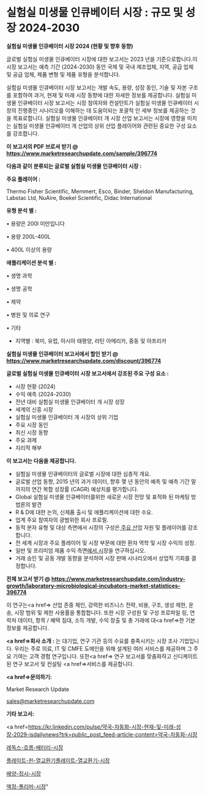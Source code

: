 # 실험실 미생물 인큐베이터 시장 : 규모 및 성장 2024-2030

<strong>실험실 미생물 인큐베이터 시장 2024 (현황 및 향후 동향)</strong>

글로벌 실험실 미생물 인큐베이터 시장에 대한 보고서는 2023 년을 기준으로합니다.이 시장 보고서는 예측 기간 (2024-2030) 동안 국제 및 국내 제조업체, 지역, 공급 업체 및 공급 업체, 제품 변형 및 제품 유형을 분석합니다.

실험실 미생물 인큐베이터 시장 보고서는 개발 속도, 용량, 성장 동인, 기술 및 자본 구조를 포함하여 과거, 현재 및 미래 시장 동향에 대한 자세한 정보를 제공합니다. 실험실 미생물 인큐베이터 시장 보고서는 시장 참여자와 컨설턴트가 실험실 미생물 인큐베이터 시장의 진행중인 시나리오를 이해하는 데 도움이되는 포괄적 인 세부 정보를 제공하는 것을 목표로합니다. 실험실 미생물 인큐베이터 개 시장 산업 보고서는 시장에 영향을 미치는 실험실 미생물 인큐베이터 개 산업의 상위 산업 플레이어와 관련된 중요한 구성 요소를 강조합니다.



<strong>이 보고서의 PDF 브로셔 받기 @ <a href=https://www.marketresearchupdate.com/sample/396774>https://www.marketresearchupdate.com/sample/396774</a></strong>



<strong>다음과 같이 분류되는 글로벌 실험실 미생물 인큐베이터 시장 :</strong>



<strong>주요 플레이어 :</strong>

Thermo Fisher Scientific, Memmert, Esco, Binder, Sheldon Manufacturing, Labstac Ltd, NuAire, Boekel Scientific, Didac International



<strong>유형 분석 별 :</strong>

• 용량은 200l 미만입니다

• 용량 200L-400L

• 400L 이상의 용량



<strong>애플리케이션 분석 별 :</strong>

• 생명 과학

• 생명 공학

• 제약

• 병원 및 의료 연구

• 기타

<ul>
  <li>지역별 : 북미, 유럽, 아시아 태평양, 라틴 아메리카, 중동 및 아프리카</li>
</ul>


<strong>실험실 미생물 인큐베이터 보고서에서 할인 받기 @ <a href=https://www.marketresearchupdate.com/discount/396774>https://www.marketresearchupdate.com/discount/396774</a></strong>



<strong>글로벌 실험실 미생물 인큐베이터 시장 보고서에서 강조된 주요 구성 요소 :</strong>
<ul>
  <li>시장 현황 (2024)</li>
  <li>수익 예측 (2024-2030)</li>
  <li>전년 대비 실험실 미생물 인큐베이터 개 시장 성장</li>
  <li>세계의 신흥 시장</li>
  <li>실험실 미생물 인큐베이터 개 시장의 상위 기업</li>
  <li>주요 시장 동인</li>
  <li>최신 시장 동향</li>
  <li>주요 과제</li>
  <li>지리적 해부</li>
</ul>


<strong>이 보고서는 다음을 제공합니다.</strong>
<ul>
  <li>실험실 미생물 인큐베이터의 글로벌 시장에 대한 심층적 개요.</li>
  <li>글로벌 산업 동향, 2015 년의 과거 데이터, 향후 몇 년 동안의 예측 및 예측 기간 말까지의 연간 복합 성장률 (CAGR) 예상치를 평가합니다.</li>
  <li>Global 실험실 미생물 인큐베이터를위한 새로운 시장 전망 및 표적화 된 마케팅 방법론의 발견</li>
  <li>R &amp; D에 대한 논의, 신제품 출시 및 애플리케이션에 대한 수요.</li>
  <li>업계 주요 참여자의 광범위한 회사 프로필.</li>
  <li>동적 분자 유형 및 대상 측면에서 시장의 구성은<a href=> 주요 산</a>업 자원 및 플레이어를 강조합니다.</li>
  <li>전 세계 시장과 주요 플레이어 및 시장 부문에 대한 환자 역학 및 시장 수익의 성장.</li>
  <li>일반 및 프리미엄 제품 수익 측면<a href=>에서 시</a>장을 연구하십시오.</li>
  <li>거래 승인 및 공동 개발 동향을 분석하여 시장 판매 시나리오에서 상업적 기회를 결정합니다.</li>
</ul>



<strong>전체 보고서 받기 @ <a href=https://www.marketresearchupdate.com/industry-growth/laboratory-microbiological-incubators-market-statistices-396774>https://www.marketresearchupdate.com/industry-growth/laboratory-microbiological-incubators-market-statistices-396774</a></strong>

이 연구는<a href=> 산업 존중</a> 체인, 강력한 비즈니스 전략, 비용, 구조, 생성 제한, 운송, 시장 범위 및 제한 사용률을 통합합니다. 또한 시장 구성원 및 구성 프로파일 링, 연락처 데이터, 항목 / 혜택 침대, 소득 개발, 수익 창출 및 총 거래에 대<a href=>한 기본 </a>정보를 제공합니다.



<strong><a href=>회사 소</a>개 :</strong>
는 대기업, 연구 기관 등의 수요를 충족시키는 시장 조사 기업입니다. 우리는 주로 의료, IT 및 CMFE 도메인을 위해 설계된 여러 서비스를 제공하며 그 주요 기여는 고객 경험 연구입니다. 또한<a href=> 연구 보</a>고서를 맞춤화하고 신디케이트 된 연구 보고서 및 컨설팅 <a href=>서비스</a>를 제공합니다.



<strong><a href=>문의하기:</a></strong>

Market Research Update

sales@marketresearchupdate.com



<strong>기타 보고서:</strong>

<a href=https://kr.linkedin.com/pulse/약국-자동화-시장-현재-및-미래-성장-2029-isdailynews?trk=public_post_feed-article-content>약국-자동화-시장</a>

<a href=https://www.linkedin.com/pulse/레독스-흐름-배터리-시장-현재-및-미래-성장-2029-survey-savvy-insights-360-analysis/>레독스-흐름-배터리-시장</a>

<a href=https://www.linkedin.com/pulse/플레이트-핀-열교환기플레이트-열교환기-시장-규모-및-성장-2023-6zhvf/>플레이트-핀-열교환기플레이트-열교환기-시장</a>

<a href=https://www.linkedin.com/pulse/배양-접시-시장-규모-및-성장-2023-isdailynews-nd69f/>배양-접시-시장</a>

<a href=https://www.linkedin.com/pulse/액정-폴리머-시장-현재-및-미래-성장-2030-trendsetters-talk-360-analysis-pzgcf/>액정-폴리머-시장</a>"
